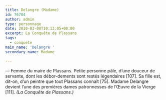 ```yaml
---
title: Delangre (Madame)
id: 76784
author: admin
type: personnage
date: 2010-03-08T10:13:05+00:00
excerpt: La Conquête de Plassans
tags:
  - conquete
main_name: 'Delangre '
secondary_name: Madame

---
```

— Femme du maire de Plassans. Petite personne pâle, d&rsquo;une douceur de servante, dont les débor-dements sont restés légendaires [107]. Sa fille est, dit-on, d&rsquo;un peintre que tout Plassans connaît [75]. Madame Delangre devient l&rsquo;une des premières dames patronnesses de l&rsquo;Œuvre de la Vierge [111]. _(La Conquête de Plassans.)_